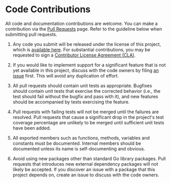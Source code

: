 Code Contributions
==================
All code and documentation contributions are welcome. You can make a contribution via the [Pull Requests](https://github.com/imacks/aws-sigv4/pulls) page. Refer to the guideline below when submitting pull requests.

1. Any code you submit will be released under the license of this project, which is [available here](./LICENSE). For substantial contributions, you may be requested to sign a [Contributor License Agreement (CLA)](http://en.wikipedia.org/wiki/Contributor_License_Agreement).

2. If you would like to implement support for a significant feature that is not yet available in this project, discuss with the code owners by filing [an issue](https://github.com/imacks/aws-sigv4/issues) first. This will avoid any duplication of effort.

3. All pull requests should contain unit tests as appropriate. Bugfixes should contain unit tests that exercise the corrected behavior (i.e., the test should fail without the bugfix and pass with it), and new features should be accompanied by tests exercising the feature.

4. Pull requests with failing tests will not be merged until the failures are resolved. Pull requests that cause a significant drop in the project's test coverage percentage are unlikely to be merged until sufficient unit tests have been added.

5. All exported members such as functions, methods, variables and constants must be documented. Internal members should be documented unless its name is self-documenting and obvious.

6. Avoid using new packages other than standard Go library packages. Pull requests that introduces new external dependency packages will not likely be accepted. If you discover an issue with a package that this project depends on, create an issue to discuss with the code owners.
